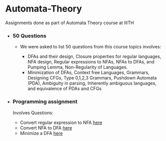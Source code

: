 # Automata-Theory
Assignments done as part of Automata Theory course at IIITH

* ### 50 Questions
    - We were asked to list 50 questions  from this course topics involves:

        - DFAs and their design, Closure properties for regular languages, NFA design, Regular expressions to NFAs, NFAs to DFAs, and Pumping Lemma, Non-Regularity of Languages.
        -  Minimization of DFAs, Context free Languages, Grammars, Designing CFGs, Type 0,1,2,3 Grammars, Pushdown Automata (PDA), Ambiguity in parsing, Inherently ambiguous languages, and equivalence of PDAs and CFGs

* ### Programming assignment
    Involves Questions: 
    - Convert regular expression to NFA [here]()
    - Convert NFA to DFA [here]()
    - Minimize a DFA [here]()